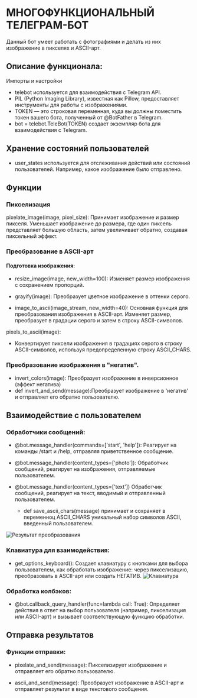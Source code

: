 # МНОГОФУНКЦИОНАЛЬНЫЙ ТЕЛЕГРАМ-БОТ

Данный бот умеет работать с фотографиями и делать из них изображение в пикселях и  ASCII-арт. 

## Описание функционала:
Импорты и настройки
- telebot используется для взаимодействия с Telegram API.
- PIL (Python Imaging Library), известная как Pillow, предоставляет инструменты для работы с изображениями.
- TOKEN — это строковая переменная, куда вы должны поместить токен вашего бота, полученный от @BotFather в Telegram.
- bot = telebot.TeleBot(TOKEN) создает экземпляр бота для взаимодействия с Telegram.

## Хранение состояний пользователей

- user_states используется для отслеживания действий или состояний пользователей. Например, какое изображение было отправлено.

## Функции
### Пикселизация
pixelate_image(image, pixel_size):
Принимает изображение и размер пикселя. Уменьшает изображение до размера, где один пиксель представляет большую область, затем увеличивает обратно, создавая пиксельный эффект.

### Преобразование в ASCII-арт

#### Подготовка изображения:
- resize_image(image, new_width=100): Изменяет размер изображения с сохранением пропорций.
- grayify(image): Преобразует цветное изображение в оттенки серого.

- image_to_ascii(image_stream, new_width=40): Основная функция для преобразования изображения в ASCII-арт. Изменяет размер, преобразует в градации серого и затем в строку ASCII-символов.

pixels_to_ascii(image):

- Конвертирует пиксели изображения в градациях серого в строку ASCII-символов, используя предопределенную строку ASCII_CHARS.

### Преобразование изображения в "негатив".

- invert_colors(image): Преобразует изображение в инверсионное (эффект негатива)
- def invert_and_send(message):Преобразует изображение в 'негатив' и  отправляет его обратно пользователю.

## Взаимодействие с пользователем  

### Обработчики сообщений:

- @bot.message_handler(commands=['start', 'help']): Реагирует на команды /start и /help, отправляя приветственное сообщение.

- @bot.message_handler(content_types=['photo']): Обработчик сообщений, реагирует на изображения, отправляемые пользователем. 

- @bot.message_handler(content_types=['text']) Обработчик сообщений, реагирует на текст, вводимый и отправленный пользователем.
   - def save_ascii_chars(message) принимает и сохраняет в переменноц ASCII_CHARS уникальный набор символов ASCII, введенный пользователем.


![Результат преобразования](https://github.com/MikhinGB/Multifunctional_telegram_bot/blob/main/%D0%A4%D0%BE%D1%82%D0%BE3.png)   

### Клавиатура для взаимодействия:

- get_options_keyboard(): Создает клавиатуру с кнопками для выбора пользователем, как обработать изображение: через пикселизацию, преобразовать в ASCII-арт или создать НЕГАТИВ.
![Клавиатура](https://github.com/MikhinGB/Multifunctional_telegram_bot/blob/main/%D0%A4%D0%BE%D1%82%D0%BE1.jpg)

### Обработка колбэков:

- @bot.callback_query_handler(func=lambda call: True): Определяет действия в ответ на выбор пользователя (например, пикселизация или ASCII-арт) и вызывает соответствующую функцию обработки.

## Отправка результатов

### Функции отправки:

- pixelate_and_send(message): Пикселизирует изображение и отправляет его обратно пользователю.

- ascii_and_send(message): Преобразует изображение в ASCII-арт и отправляет результат в виде текстового сообщения.
